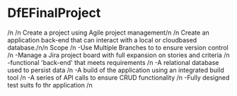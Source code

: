 # DfEFinalProject
/n
/n
Create a project using Agile project management/n
/n
Create an application back-end that can interact with a local or cloudbased database./n/n
Scope /n
-Use Multiple Branches to to ensure version control /n
-Manage a Jira project board with full expansion on stories and criteria /n
-functional 'back-end' that meets requirements /n
-A relational database used to persist data /n
-A build of the application using an integrated build tool /n
-A series of API calls to ensure CRUD functionality /n 
-Fully designed test suits fo thr application /n